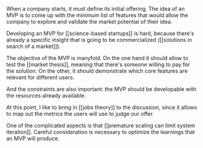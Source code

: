When a company starts, it must define its initial offering. The idea of an MVP is to come up with the minimum list of features that would allow the company to explore and validate the market potential of their idea. 

Developing an MVP for [[science-based startups]] is hard, because there's already a specific insight that is going to be commercialized ([[solutions in search of a market]]). 

The objective of the MVP is manyfold. On the one hand it should allow to test the [[market thesis]], meaning that there's someone willing to pay for the solution. On the other, it should demonstrate which core features are relevant for different users. 

And the constraints are also important: the MVP should be developable with the resources already available. 

At this point, I like to bring in [[jobs theory]] to the discussion, since it allows to map out the metrics the users will use to judge our offer. 

One of the complicated aspects is that [[premature scaling can limit system iteration]]. Careful consideration is necessary to optimize the learnings that an MVP will produce. 

